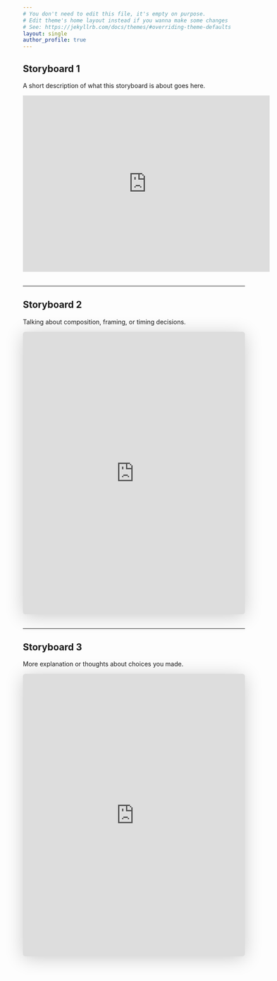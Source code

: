 ```yaml
---
# You don't need to edit this file, it's empty on purpose.
# Edit theme's home layout instead if you wanna make some changes
# See: https://jekyllrb.com/docs/themes/#overriding-theme-defaults
layout: single
author_profile: true
---
```


## Storyboard 1

A short description of what this storyboard is about goes here.

<div style="margin-bottom: 2rem;">
  <iframe width="560" height="400" 
    src="https://speakerdeck.com/player/2fcc1105e1bb42f0a449630d5fa5a134" 
    frameborder="0" 
    allowfullscreen 
    title="Test">
  </iframe>
</div>

---

## Storyboard 2

Talking about composition, framing, or timing decisions.

<div style="margin-bottom: 2rem;">
  <iframe class="speakerdeck-iframe" style="border: 0px; background: rgba(0, 0, 0, 0.1) padding-box; margin: 0px; padding: 0px; border-radius: 6px; box-shadow: rgba(0, 0, 0, 0.2) 0px 5px 40px; width: 100%; height: auto; aspect-ratio: 560 / 712;" frameborder="0" src="https://speakerdeck.com/player/2fcc1105e1bb42f0a449630d5fa5a134" title="Test" allowfullscreen="true" data-ratio="0.7865168539325843"></iframe>
</div>

---

## Storyboard 3

More explanation or thoughts about choices you made.

<div style="margin-bottom: 2rem;">
  <iframe class="speakerdeck-iframe" style="border: 0px; background: rgba(0, 0, 0, 0.1) padding-box; margin: 0px; padding: 0px; border-radius: 6px; box-shadow: rgba(0, 0, 0, 0.2) 0px 5px 40px; width: 100%; height: auto; aspect-ratio: 560 / 712;" frameborder="0" src="https://speakerdeck.com/player/2fcc1105e1bb42f0a449630d5fa5a134" title="Test" allowfullscreen="true" data-ratio="0.7865168539325843"></iframe>
</div>
